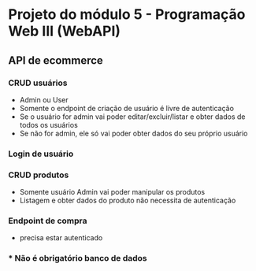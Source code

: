 # Projeto do módulo 5 - Programação Web III (WebAPI)

## API de ecommerce

### CRUD usuários
- Admin ou User
- Somente o endpoint de criação de usuário é livre de autenticação
- Se o usuário for admin vai poder editar/excluir/listar e obter dados de todos os usuários
- Se não for admin, ele só vai poder obter dados do seu próprio usuário

### Login de usuário

### CRUD produtos
- Somente usuário Admin vai poder manipular os produtos
- Listagem e obter dados do produto não necessita de autenticação

### Endpoint de compra
- precisa estar autenticado

### * Não é obrigatório banco de dados 

